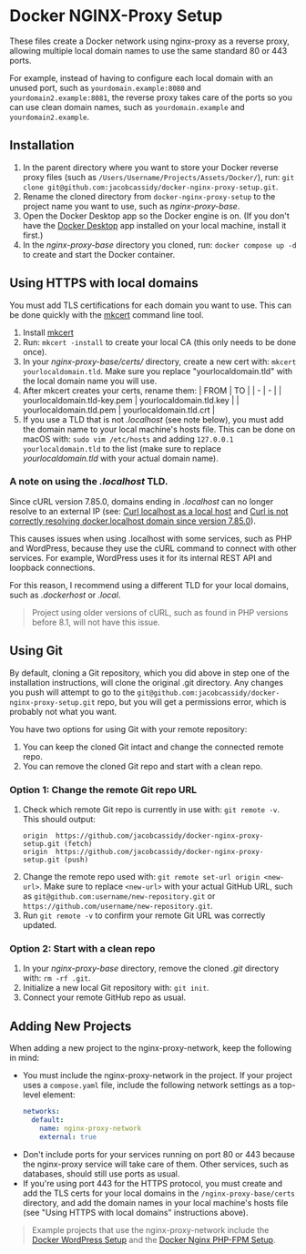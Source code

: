 # Docker NGINX-Proxy Setup

These files create a Docker network using nginx-proxy as a reverse proxy, allowing multiple local domain names to use the same standard 80 or 443 ports.

For example, instead of having to configure each local domain with an unused port, such as `yourdomain.example:8080` and `yourdomain2.example:8081`, the reverse proxy takes care of the ports so you can use clean domain names, such as `yourdomain.example` and `yourdomain2.example`.

## Installation

1. In the parent directory where you want to store your Docker reverse proxy files (such as `/Users/Username/Projects/Assets/Docker/`), run: `git clone git@github.com:jacobcassidy/docker-nginx-proxy-setup.git`.
2. Rename the cloned directory from `docker-nginx-proxy-setup` to the project name you want to use, such as _nginx-proxy-base_.
3. Open the Docker Desktop app so the Docker engine is on. (If you don't have the [Docker Desktop](https://www.docker.com/products/docker-desktop/) app installed on your local machine, install it first.)
4. In the _nginx-proxy-base_ directory you cloned, run: `docker compose up -d` to create and start the Docker container.

## Using HTTPS with local domains

You must add TLS certifications for each domain you want to use. This can be done quickly with the [mkcert](https://github.com/FiloSottile/mkcert) command line tool.

1. Install [mkcert](https://github.com/FiloSottile/mkcert)
2. Run: `mkcert -install` to create your local CA (this only needs to be done once).
3. In your _nginx-proxy-base/certs/_ directory, create a new cert with: `mkcert yourlocaldomain.tld`. Make sure you replace "yourlocaldomain.tld" with the local domain name you will use.
4. After mkcert creates your certs, rename them:
    | FROM | TO |
    | - | - |
    | yourlocaldomain.tld-key.pem | yourlocaldomain.tld.key |
    | yourlocaldomain.tld.pem | yourlocaldomain.tld.crt |
5. If you use a TLD that is not _.localhost_ (see note below), you must add the domain name to your local machine's hosts file. This can be done on macOS with: `sudo vim /etc/hosts` and adding `127.0.0.1 yourlocaldomain.tld` to the list (make sure to replace _yourlocaldomain.tld_ with your actual domain name).

### A note on using the _.localhost_ TLD.

Since cURL version 7.85.0, domains ending in _.localhost_ can no longer resolve to an external IP
(see: [Curl localhost as a local host](https://daniel.haxx.se/blog/2021/05/31/curl-localhost-as-a-local-host/) and [Curl is not correctly resolving docker.localhost domain since version 7.85.0](https://github.com/curl/curl/issues/11104)).

This causes issues when using .localhost with some services, such as PHP and WordPress, because they use the cURL command to connect with other services. For example, WordPress uses it for its internal REST API and loopback connections.

For this reason, I recommend using a different TLD for your local domains, such as _.dockerhost_ or _.local_.

> Project using older versions of cURL, such as found in PHP versions before 8.1, will not have this issue.

## Using Git

By default, cloning a Git repository, which you did above in step one of the installation instructions, will clone the original .git directory. Any changes you push will attempt to go to the `git@github.com:jacobcassidy/docker-nginx-proxy-setup.git` repo, but you will get a permissions error, which is probably not what you want.

You have two options for using Git with your remote repository:

1. You can keep the cloned Git intact and change the connected remote repo.
2. You can remove the cloned Git repo and start with a clean repo.

### Option 1: Change the remote Git repo URL

1. Check which remote Git repo is currently in use with: `git remote -v`. This should output:
    ```shell
    origin  https://github.com/jacobcassidy/docker-nginx-proxy-setup.git (fetch)
    origin  https://github.com/jacobcassidy/docker-nginx-proxy-setup.git (push)
    ```
2. Change the remote repo used with: `git remote set-url origin <new-url>`. Make sure to replace `<new-url>` with your actual GitHub URL, such as `git@github.com:username/new-repository.git` or `https://github.com/username/new-repository.git`.
3. Run `git remote -v` to confirm your remote Git URL was correctly updated.

### Option 2: Start with a clean repo

1. In your _nginx-proxy-base_ directory, remove the cloned _.git_ directory with: `rm -rf .git`.
2. Initialize a new local Git repository with: `git init`.
3. Connect your remote GitHub repo as usual.

## Adding New Projects

When adding a new project to the nginx-proxy-network, keep the following in mind:

- You must include the nginx-proxy-network in the project. If your project uses a `compose.yaml` file, include the following network settings as a top-level element:
  ```yaml
  networks:
    default:
      name: nginx-proxy-network
      external: true
  ```
- Don't include ports for your services running on port 80 or 443 because the nginx-proxy service will take care of them. Other services, such as databases, should still use ports as usual.
- If you're using port 443 for the HTTPS protocol, you must create and add the TLS certs for your local domains in the `/nginx-proxy-base/certs` directory, and add the domain names in your local machine's hosts file (see "Using HTTPS with local domains" instructions above).

> Example projects that use the nginx-proxy-network include the [Docker WordPress Setup](https://github.com/jacobcassidy/docker-wordpress-setup) and the [Docker Nginx PHP-FPM Setup](https://github.com/jacobcassidy/docker-nginx-phpfpm-setup).
